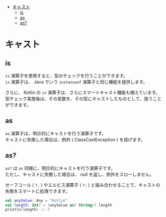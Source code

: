 - [キャスト](#キャスト)
  - [is](#is)
  - [as](#as)
  - [as?](#as-1)


# キャスト

## is 

`is` 演算子を使用すると、型のチェックを行うことができます。  
`is` 演算子は、 Java でいう `instanceof` 演算子と同じ機能を提供します。

さらに、 Kotlin の `is` 演算子は、さらにスマートキャスト機能も備えています。
型チェック実施後は、その変数を、その型にキャストしたものとして、扱うことができます。


## as

`as` 演算子は、明示的にキャストを行う演算子です。  
キャストに失敗した場合は、例外 ( ClassCastException  ) を投げます。


## as?

`as?` は `as` 同様に、明示的にキャストを行う演算子です。  
ただし、キャストに失敗した場合は、 null を返し、例外をスローしません。

セーフコール ( `?.` ) やエルビス演算子 ( `?:` ) と組み合わせることで、キャストの失敗をスマートに処理できます。

```kotlin
val anyValue: Any = "Kotlin"
val length: Int? = (anyValue as? String)?.length
println(length) // 6
```








